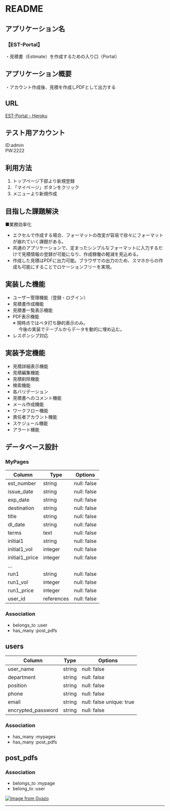 # README

## アプリケーション名
### 【EST-Portal】
・見積書（Estimate）を作成するための入り口（Portal）

## アプリケーション概要
・アカウント作成後、見積を作成しPDFとして出力する

## URL
[EST-Portal - Heroku](https://est-portal.herokuapp.com/)


## テスト用アカウント
ID:admin  
PW:2222

## 利用方法
1. トップページ下部より新規登録  
1. 「マイページ」ボタンをクリック  
1. メニューより新規作成

## 目指した課題解決
■業務効率化  
* エクセルで作成する場合、フォーマットの改変が容易で徐々にフォーマットが崩れていく課題がある。
* 共通のアプリケーションで、定まったシンプルなフォーマットに入力するだけで見積情報の登録が可能になり、作成稼働の軽減を見込める。
* 作成した見積はPDFに出力可能。ブラウザでの出力のため、スマホからの作成も可能にすることでロケーションフリーを実現。

## 実装した機能
* ユーザー管理機能（登録・ログイン）
* 見積書作成機能
* 見積書一覧表示機能
* PDF表示機能  
※ 現時点ではベタ打ち静的表示のみ。  
　 今後の実装でテーブルからデータを動的に埋め込む。
* レスポンシブ対応

## 実装予定機能
* 見積詳細表示機能
* 見積編集機能
* 見積削除機能
* 検索機能
* 各バリデーション
* 見積書へのコメント機能
* メール作成機能
* ワークフロー機能
* 責任者アカウント機能
* スケジュール機能
* アラート機能

## データベース設計

### MyPages
| Column         | Type       | Options     |
| ---------------| ---------- | ----------- |
| est_number     | string     | null: false |
| issue_date     | string     | null: false |
| exp_date       | string     | null: false |
| destination    | string     | null: false |
| title          | string     | null: false |
| dl_date        | string     | null: false |
| terms          | text       | null: false |
| initial1       | string     | null: false |
| initial1_vol   | integer    | null: false |
| initial1_price | integer    | null: false |
| ...            |            |             |
| run1           | string     | null: false |
| run1_vol       | integer    | null: false |
| run1_price     | integer    | null: false |
| user_id        | references | null: false |

### Association
- belongs_to :user
- has_many :post_pdfs


## users
| Column              | Type   | Options                        |
| ------------------- | -------| ------------------------------ | 
| user_name           | string | null: false                    |
| department          | string | null: false                    |
| position            | string | null: false                    |
| phone               | string | null: false                    |
| email               | string | null: false unique: true       |
| encrypted_password  | string | null: false                    |

### Association
- has_many :mypages
- has_many :post_pdfs


## post_pdfs
### Association
- belongs_to :mypage
- belong_to :user

[![Image from Gyazo](https://i.gyazo.com/2ae050f01c29c45bc8f3a248691d49d5.png)](https://gyazo.com/2ae050f01c29c45bc8f3a248691d49d5)

***